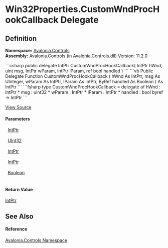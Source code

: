 # Win32Properties.CustomWndProcHookCallback Delegate




## Definition
**Namespace:** <a href="N_Avalonia_Controls">Avalonia.Controls</a>  
**Assembly:** Avalonia.Controls (in Avalonia.Controls.dll) Version: 11.2.0

<Tabs groupId="api-code-preview">
<TabItem value="csharp" label="C#">
```csharp
public delegate IntPtr CustomWndProcHookCallback(
	IntPtr hWnd,
	uint msg,
	IntPtr wParam,
	IntPtr lParam,
	ref bool handled
)
```
</TabItem>
<TabItem value="vb" label="VB">
```vb
Public Delegate Function CustomWndProcHookCallback ( 
	hWnd As IntPtr,
	msg As UInteger,
	wParam As IntPtr,
	lParam As IntPtr,
	ByRef handled As Boolean
) As IntPtr
```
</TabItem>
<TabItem value="fsharp" label="F#">
```fsharp
type CustomWndProcHookCallback = 
    delegate of 
        hWnd : IntPtr * 
        msg : uint32 * 
        wParam : IntPtr * 
        lParam : IntPtr * 
        handled : bool byref -> IntPtr
```
</TabItem>
</Tabs>



<a href="https://github.com/AvaloniaUI/Avalonia/tree/master/src/Avalonia.Controls/Platform/Win32Properties.cs" title="View the source code">View Source</a>



#### Parameters
<dl><dt>  <a href="https://learn.microsoft.com/dotnet/api/system.intptr" target="_blank" rel="noopener noreferrer">IntPtr</a></dt><dd> </dd><dt>  <a href="https://learn.microsoft.com/dotnet/api/system.uint32" target="_blank" rel="noopener noreferrer">UInt32</a></dt><dd> </dd><dt>  <a href="https://learn.microsoft.com/dotnet/api/system.intptr" target="_blank" rel="noopener noreferrer">IntPtr</a></dt><dd> </dd><dt>  <a href="https://learn.microsoft.com/dotnet/api/system.intptr" target="_blank" rel="noopener noreferrer">IntPtr</a></dt><dd> </dd><dt>  <a href="https://learn.microsoft.com/dotnet/api/system.boolean" target="_blank" rel="noopener noreferrer">Boolean</a></dt><dd> </dd></dl>

#### Return Value
<a href="https://learn.microsoft.com/dotnet/api/system.intptr" target="_blank" rel="noopener noreferrer">IntPtr</a>

## See Also


#### Reference
<a href="N_Avalonia_Controls">Avalonia.Controls Namespace</a>  
